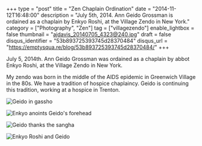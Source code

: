 +++
type = "post"
title = "Zen Chaplain Ordination"
date = "2014-11-12T16:48:00"
description = "July 5th, 2014. Ann Geido Grossman is ordained as a chaplain by Enkyo Roshi, at the Village Zendo in New York."
category = ["Photography", "Zen"]
tag = ["villagezendo"]
enable_lightbox = false
thumbnail = "ajdavis_20140705_4323@240.jpg"
draft = false
disqus_identifier = "53b893725393745d28370484"
disqus_url = "https://emptysqua.re/blog/53b893725393745d28370484/"
+++

<p>July 5, 2014th. Ann Geido Grossman was ordained as a chaplain by abbot Enkyo Roshi, at the Village Zendo in New York.</p>
<p>My zendo was born in the middle of the AIDS epidemic in Greenwich Village in the 80s. We have a tradition of hospice chaplaincy. Geido is continuing this tradition, working at a hospice in Trenton.</p>
<p><img style="display:block; margin-left:auto; margin-right:auto;" src="ajdavis_20140705_4323.jpg" alt="Geido in gassho" title="Geido in gassho" /></p>
<p><img style="display:block; margin-left:auto; margin-right:auto;" src="ajdavis_20140705_4332.jpg" alt="Enkyo anoints Geido's forehead" title="Enkyo anoints Geido's forehead" /></p>
<p><img style="display:block; margin-left:auto; margin-right:auto;" src="ajdavis_20140705_4345.jpg" alt="Geido thanks the sangha" title="Geido thanks the sangha" /></p>
<p><img style="display:block; margin-left:auto; margin-right:auto;" src="ajdavis_20140705_4359.jpg" alt="Enkyo Roshi and Geido" title="Enkyo Roshi and Geido" /></p>
